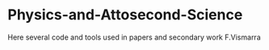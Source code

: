 # Physics-and-Attosecond-Science

Here several code and tools used in papers and secondary work 
F.Vismarra
